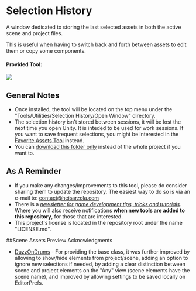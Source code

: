 # Selection History
A window dedicated to storing the last selected assets in both the active scene and project files.

This is useful when having to switch back and forth between assets to edit them or copy some components.

#### Provided Tool:
![](https://github.com/heisarzola/Unity-Development-Tools/blob/master/Tools/Editor/Selection%20History/Selection%20History.gif)

## General Notes

* Once installed, the tool will be located on the top menu under the "Tools/Utilities/Selection History/Open Window" directory.
* The selection history isn't stored between sessions, it will be lost the next time you open Unity. It is inteded to be used for work sessions. If you want to save frequent selections, you might be interested in the [Favorite Assets Tool](https://github.com/heisarzola/Unity-Development-Tools/blob/master/Tools/Favorites%20Panel/) instead.
* You can [download this folder only](https://minhaskamal.github.io/DownGit/#/home?url=https://github.com/heisarzola/Unity-Development-Tools/tree/master/Tools/Editor/Selection%20History) instead of the whole project if you want to.

## As A Reminder 
* If you make any changes/improvements to this tool, please do consider sharing them to update the repository. The easiest way to do so is via an e-mail to: contact@heisarzola.com
* There is a [*newsletter for game development tips, tricks and tutorials*](https://heisarzola.us16.list-manage.com/subscribe?u=711c0d50be32d6a5eca3ccb18&id=43d6d70f28). Where you will also receive notifications **when new tools are added to this repository**, for those that are interested.
* This project's license is located in the repository root under the name "LICENSE.md".

##Scene Assets Preview Acknowledgments

* [DuzzOnDrums](https://pastebin.com/V9kkemiu) - For providing the base class, it was further improved by allowing to show/hide elements from project/scene, adding an option to ignore new selections if needed, by adding a clear distinction between scene and project elements on the "Any" view (scene elements have the scene name), and improved by allowing settings to be saved locally on EditorPrefs.